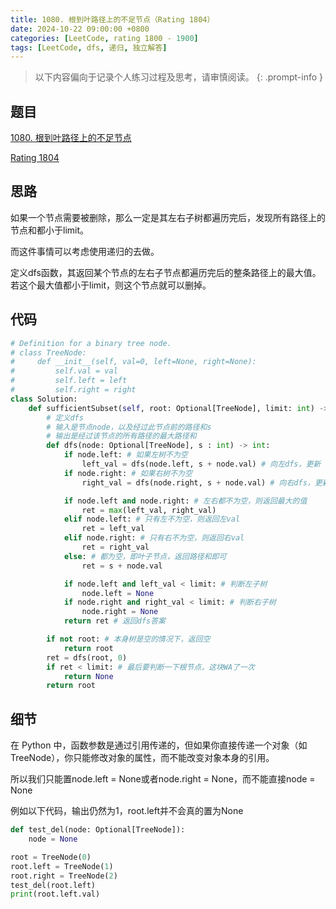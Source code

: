 ```yaml
---
title: 1080. 根到叶路径上的不足节点（Rating 1804）
date: 2024-10-22 09:00:00 +0800
categories: [LeetCode, rating 1800 - 1900]
tags: [LeetCode, dfs, 递归, 独立解答]
---
```


> 以下内容偏向于记录个人练习过程及思考，请审慎阅读。
{: .prompt-info }

## 题目

[1080. 根到叶路径上的不足节点](https://leetcode.cn/problems/insufficient-nodes-in-root-to-leaf-paths)

[Rating 1804](https://zerotrac.github.io/leetcode_problem_rating/#/)

## 思路

如果一个节点需要被删除，那么一定是其左右子树都遍历完后，发现所有路径上的节点和都小于limit。

而这件事情可以考虑使用递归的去做。

定义dfs函数，其返回某个节点的左右子节点都遍历完后的整条路径上的最大值。若这个最大值都小于limit，则这个节点就可以删掉。

## 代码

```python
# Definition for a binary tree node.
# class TreeNode:
#     def __init__(self, val=0, left=None, right=None):
#         self.val = val
#         self.left = left
#         self.right = right
class Solution:
    def sufficientSubset(self, root: Optional[TreeNode], limit: int) -> Optional[TreeNode]:
        # 定义dfs
        # 输入是节点node，以及经过此节点前的路径和s
        # 输出是经过该节点的所有路径的最大路径和
        def dfs(node: Optional[TreeNode], s : int) -> int:
            if node.left: # 如果左树不为空
                left_val = dfs(node.left, s + node.val) # 向左dfs，更新 s 为 s + node.val
            if node.right: # 如果右树不为空
                right_val = dfs(node.right, s + node.val) # 向右dfs，更新 s 为 s + node.val

            if node.left and node.right: # 左右都不为空，则返回最大的值
                ret = max(left_val, right_val)
            elif node.left: # 只有左不为空，则返回左val
                ret = left_val
            elif node.right: # 只有右不为空，则返回右val
                ret = right_val
            else: # 都为空，即叶子节点，返回路径和即可
                ret = s + node.val

            if node.left and left_val < limit: # 判断左子树
                node.left = None
            if node.right and right_val < limit: # 判断右子树
                node.right = None
            return ret # 返回dfs答案

        if not root: # 本身树是空的情况下，返回空
            return root
        ret = dfs(root, 0)
        if ret < limit: # 最后要判断一下根节点，这块WA了一次
            return None
        return root
```

## 细节

在 Python 中，函数参数是通过引用传递的，但如果你直接传递一个对象（如TreeNode），你只能修改对象的属性，而不能改变对象本身的引用。

所以我们只能置node.left = None或者node.right = None，而不能直接node = None

例如以下代码，输出仍然为1，root.left并不会真的置为None

```python
def test_del(node: Optional[TreeNode]):
    node = None

root = TreeNode(0)
root.left = TreeNode(1)
root.right = TreeNode(2)
test_del(root.left)
print(root.left.val)
```